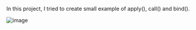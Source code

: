In this project, I tried to create small example of apply(), call() and bind().

![image](https://user-images.githubusercontent.com/127665969/229367190-3f84b9c7-c1e3-4287-b56b-76ebbb872a01.png)

